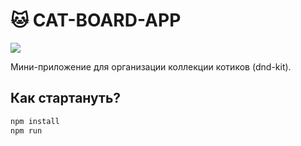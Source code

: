 # 🐱 CAT-BOARD-APP

<img src="https://media.giphy.com/media/vFKqnCdLPNOKc/giphy.gif"/>

Мини-приложение для организации коллекции котиков (dnd-kit).

## Как стартануть?

```bash
npm install
npm run
